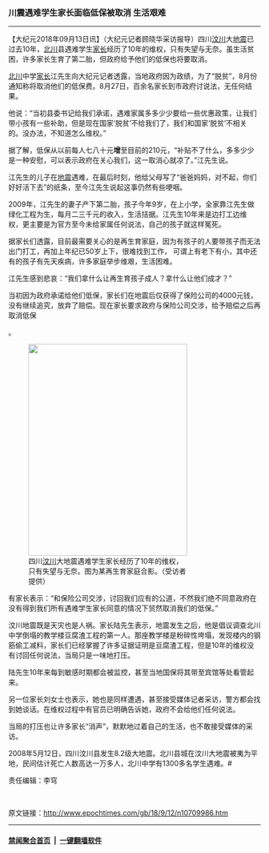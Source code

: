 ### 川震遇难学生家长面临低保被取消 生活艰难
------------------------

<p>【大纪元2018年09月13日讯】（大纪元记者顾晓华采访报导）四川<a href="http://www.epochtimes.com/gb/tag/%E6%B1%B6%E5%B7%9D.html">汶川</a>大<a href="http://www.epochtimes.com/gb/tag/%E5%9C%B0%E9%9C%87.html">地震</a>已过去10年，<a href="http://www.epochtimes.com/gb/tag/%E5%8C%97%E5%B7%9D.html">北川</a>县遇难学生<a href="http://www.epochtimes.com/gb/tag/%E5%AE%B6%E9%95%BF.html">家长</a>经历了10年的维权，只有失望与无奈。虽生活贫困，许多家长生育了第二胎，但政府给予他们的低保也将要取消。</p>
<p><a href="http://www.epochtimes.com/gb/tag/%E5%8C%97%E5%B7%9D.html">北川</a>中学<a href="http://www.epochtimes.com/gb/tag/%E5%AE%B6%E9%95%BF.html">家长</a>江先生向大纪元记者透露，当地政府因为政绩，为了“脱贫”，8月份通知称将取消他们的低保费。8月27日，百余名家长到市政府讨说法，无任何结果。</p>
<p>他说：“当初县委书记给我们承诺，遇难家属多多少少要给一些优惠政策，让我们带小孩有一些补助，但是现在国家‘脱贫’不给我们了，我们和国家‘脱贫’不相关的。没办法，不知道怎么维权。”</p>
<p>据了解，低保从以前每人七八十元<strong>增</strong>至目前的210元，“补贴不了什么，多多少少是一种安慰，可以表示政府在关心我们，这一取消心就凉了。”江先生说。</p>
<p>江先生的儿子在<a href="http://www.epochtimes.com/gb/tag/%E5%9C%B0%E9%9C%87.html">地震</a>遇难，在最后时刻，他给父母写了“爸爸妈妈，对不起，你们好好活下去”的纸条，至今江先生说起这事仍然有些哽咽。</p>
<p>2009年，江先生的妻子产下第二胎，孩子今年9岁，在上小学，全家靠江先生做绿化工程为生，每月二三千元的收入，生活拮据。江先生10年来是边打工边维权，更主要是为官方至今未给家属任何说法，自己的孩子就这样冤死。</p>
<p>据家长们透露，目前最需要关心的是再生育家庭，因为有孩子的人要带孩子而无法出门打工，再加上年纪已50岁上下，很难找到工作， 可谓上有老下有小，其中还有的孩子有先天疾病，许多家庭举步维艰，生活困难。</p>
<p>江先生感到悲哀：“我们拿什么让再生育孩子成人？拿什么让他们成才？”</p>
<p>当初因为政府承诺给他们低保，家长们在地震后仅获得了保险公司的4000元钱，没有继续追究，放弃了赔偿。现在家长要求政府与保险公司交涉，给予赔偿之后再取消低保</p>
<p>。</p>
<figure id="attachment_10710015" style="width: 317px" class="wp-caption aligncenter"><a href="http://i.epochtimes.com/assets/uploads/2018/09/1-62.jpg"><img class=" wp-image-10710015" src="http://i.epochtimes.com/assets/uploads/2018/09/1-62-450x600.jpg" alt="" width="317" height="423" /></a><figcaption class="wp-caption-text">四川<a href="http://www.epochtimes.com/gb/tag/%E6%B1%B6%E5%B7%9D.html">汶川</a>大地震遇难学生家长经历了10年的维权，只有失望与无奈。图为某再生育家庭合影。（受访者提供）</figcaption></figure>
<p>有家长表示：“和保险公司交涉，讨回我们应有的公道，不然我们绝不同意政府在没有得到我们所有遇难学生家长同意的情况下贸然取消我们的低保。”</p>
<p>汶川地震既是天灾也是人祸。家长陆先生表示，地震发生之后，他是倡议调查北川中学倒塌的教学楼豆腐渣工程的第一人。那座教学楼是粉碎性垮塌，发现楼内的钢筋偷工减料，家长们已经掌握了许多证据证明是豆腐渣工程，但是10年的维权没有讨回任何说法，当局只是一味地打压。</p>
<p>陆先生10年来每到敏感时期都会被监控，甚至当地国保将其带至宾馆等处看管起来。</p>
<p>另一位家长刘女士也表示，她也是同样遭遇，甚至接受媒体记者采访，警方都会找到她谈话。在维权过程中有官员已明确告诉她，政府不会给他们任何说法。</p>
<p>当局的打压也让许多家长“消声”，默默地过着自己的生活，也不敢接受媒体的采访。</p>
<p>2008年5月12日，四川汶川县发生8.2级大地震。北川县城在汶川大地震被夷为平地，民间估计死亡人数高达一万多人，北川中学有1300多名学生遇难。#</p>
<p>责任编辑：李穹</p>
<p>&nbsp;</p>

原文链接：http://www.epochtimes.com/gb/18/9/12/n10709986.htm


------------------------
#### [禁闻聚合首页](https://github.com/gfw-breaker/banned-news/blob/master/README.md) &nbsp;|&nbsp;  [一键翻墙软件](https://github.com/gfw-breaker/nogfw/blob/master/README.md)